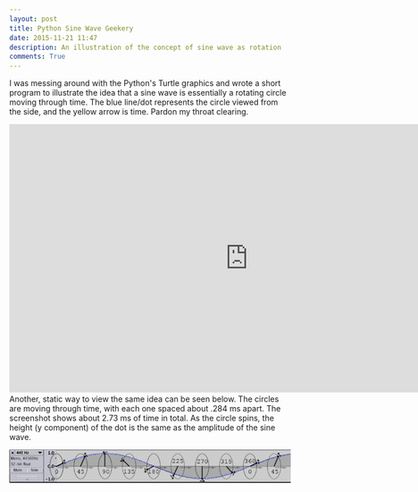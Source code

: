 ```yaml
---
layout: post
title: Python Sine Wave Geekery
date: 2015-11-21 11:47 
description: An illustration of the concept of sine wave as rotation 
comments: True
---
```


I was messing around with the Python's  Turtle graphics and wrote a short program to illustrate the idea that a sine wave is essentially a rotating circle moving through time. The blue line/dot represents the circle viewed from the side, and the yellow arrow is time. Pardon my throat clearing. 

<iframe width="854" height="480" src="http://www.youtube.com/embed/xfzqz8Bep_A" frameborder="0" allowfullscreen></iframe>

<br/>
Another, static way to view the same idea can be seen below. The circles are moving through time, with each one spaced about .284 ms apart. The screenshot shows about 2.73 ms of time in total. As the circle spins, the height (y component) of the dot is the same as the amplitude of the sine wave.

![rotating circle sine wave](/img/phase/rotatingCircleSine.jpg)